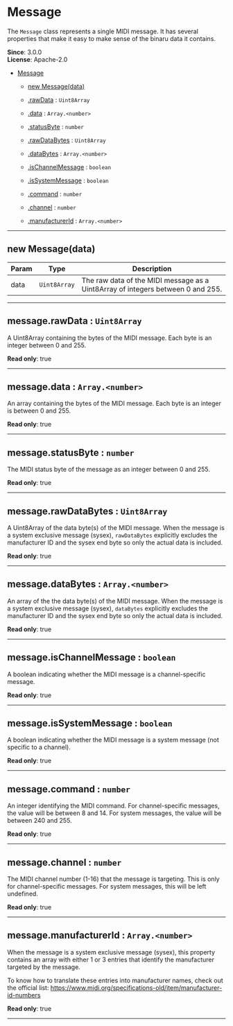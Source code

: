 <a name="Message"></a>

# Message
The `Message` class represents a single MIDI message. It has several properties that make it
easy to make sense of the binaru data it contains.

<!--**Kind**: global class  
-->
**Since**: 3.0.0  
**License**: Apache-2.0  


* [Message](#Message)

    * [new Message(data)](#new_Message_new)

    * [.rawData](#Message+rawData) : <code>Uint8Array</code>

    * [.data](#Message+data) : <code>Array.&lt;number&gt;</code>

    * [.statusByte](#Message+statusByte) : <code>number</code>

    * [.rawDataBytes](#Message+rawDataBytes) : <code>Uint8Array</code>

    * [.dataBytes](#Message+dataBytes) : <code>Array.&lt;number&gt;</code>

    * [.isChannelMessage](#Message+isChannelMessage) : <code>boolean</code>

    * [.isSystemMessage](#Message+isSystemMessage) : <code>boolean</code>

    * [.command](#Message+command) : <code>number</code>

    * [.channel](#Message+channel) : <code>number</code>

    * [.manufacturerId](#Message+manufacturerId) : <code>Array.&lt;number&gt;</code>


* * *

<a name="new_Message_new"></a>

## new Message(data)
<!---->

| Param | Type | Description |
| --- | --- | --- |
| data | <code>Uint8Array</code> | The raw data of the MIDI message as a Uint8Array of integers between 0 and 255. |


* * *

<a name="Message+rawData"></a>

## message.rawData : <code>Uint8Array</code>
A Uint8Array containing the bytes of the MIDI message. Each byte is an integer between 0 and
255.

<!--**Kind**: instance property of [<code>Message</code>](#Message)  
-->
**Read only**: true  

* * *

<a name="Message+data"></a>

## message.data : <code>Array.&lt;number&gt;</code>
An array containing the bytes of the MIDI message. Each byte is an integer is between 0 and
255.

<!--**Kind**: instance property of [<code>Message</code>](#Message)  
-->
**Read only**: true  

* * *

<a name="Message+statusByte"></a>

## message.statusByte : <code>number</code>
The MIDI status byte of the message as an integer between 0 and 255.

<!--**Kind**: instance property of [<code>Message</code>](#Message)  
-->
**Read only**: true  

* * *

<a name="Message+rawDataBytes"></a>

## message.rawDataBytes : <code>Uint8Array</code>
A Uint8Array of the data byte(s) of the MIDI message. When the message is a system exclusive
message (sysex), `rawDataBytes` explicitly excludes the manufacturer ID and the sysex end
byte so only the actual data is included.

<!--**Kind**: instance property of [<code>Message</code>](#Message)  
-->
**Read only**: true  

* * *

<a name="Message+dataBytes"></a>

## message.dataBytes : <code>Array.&lt;number&gt;</code>
An array of the the data byte(s) of the MIDI message. When the message is a system exclusive
message (sysex), `dataBytes` explicitly excludes the manufacturer ID and the sysex end
byte so only the actual data is included.

<!--**Kind**: instance property of [<code>Message</code>](#Message)  
-->
**Read only**: true  

* * *

<a name="Message+isChannelMessage"></a>

## message.isChannelMessage : <code>boolean</code>
A boolean indicating whether the MIDI message is a channel-specific message.

<!--**Kind**: instance property of [<code>Message</code>](#Message)  
-->
**Read only**: true  

* * *

<a name="Message+isSystemMessage"></a>

## message.isSystemMessage : <code>boolean</code>
A boolean indicating whether the MIDI message is a system message (not specific to a
channel).

<!--**Kind**: instance property of [<code>Message</code>](#Message)  
-->
**Read only**: true  

* * *

<a name="Message+command"></a>

## message.command : <code>number</code>
An integer identifying the MIDI command. For channel-specific messages, the value will be
between 8 and 14. For system messages, the value will be between 240 and 255.

<!--**Kind**: instance property of [<code>Message</code>](#Message)  
-->
**Read only**: true  

* * *

<a name="Message+channel"></a>

## message.channel : <code>number</code>
The MIDI channel number (1-16) that the message is targeting. This is only for
channel-specific messages. For system messages, this will be left undefined.

<!--**Kind**: instance property of [<code>Message</code>](#Message)  
-->
**Read only**: true  

* * *

<a name="Message+manufacturerId"></a>

## message.manufacturerId : <code>Array.&lt;number&gt;</code>
When the message is a system exclusive message (sysex), this property contains an array with
either 1 or 3 entries that identify the manufacturer targeted by the message.

To know how to translate these entries into manufacturer names, check out the official list:
https://www.midi.org/specifications-old/item/manufacturer-id-numbers

<!--**Kind**: instance property of [<code>Message</code>](#Message)  
-->
**Read only**: true  

* * *

